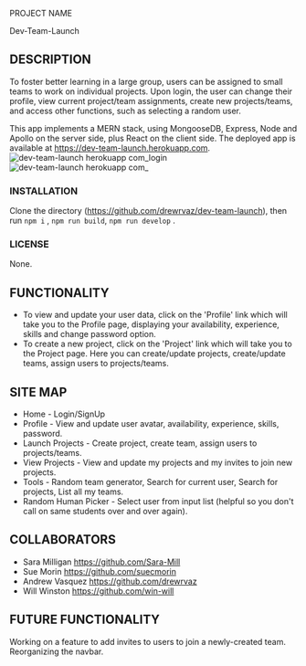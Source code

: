  PROJECT NAME 

Dev-Team-Launch


## DESCRIPTION

To foster  better learning in a large group, users can be assigned to small teams to work on individual projects. Upon login, the user can change their profile, view current project/team assignments, create new projects/teams, and access other functions, such as selecting a random user.

This app implements a MERN stack, using MongooseDB, Express, Node and Apollo on the server side, plus React on the client side.  The deployed app is available at https://dev-team-launch.herokuapp.com.
![dev-team-launch herokuapp com_login](https://user-images.githubusercontent.com/108427880/211894549-a8f8eb6d-772c-436f-8d56-2996fdab0843.png)
![dev-team-launch herokuapp com_](https://user-images.githubusercontent.com/108427880/211894743-4d698d06-6c52-4327-ae99-d984348f7edf.png)

### INSTALLATION

Clone the directory  (https://github.com/drewrvaz/dev-team-launch), then run `npm i` , `npm run build`,  `npm run develop` . 


### LICENSE

None.
 
## FUNCTIONALITY

* To view and update your user data, click on the 'Profile' link which will take you to the Profile page, displaying your availability, experience, skills and change password option.
* To create a new project, click on the 'Project' link which will take you to the Project page. Here you can create/update projects, create/update teams, assign users to projects/teams.

## SITE MAP
* Home -  Login/SignUp
* Profile - View and update user avatar, availability, experience, skills, password.
* Launch Projects - Create project, create team, assign users to projects/teams.
* View Projects - View and update my projects and my invites to join new projects.
* Tools - Random team generator, Search for current user, Search for projects, List all my teams.
* Random Human Picker - Select user from input list (helpful so you don't call on same students over and over again).

## COLLABORATORS

* Sara Milligan https://github.com/Sara-Mill
* Sue Morin https://github.com/suecmorin
* Andrew Vasquez https://github.com/drewrvaz
* Will Winston https://github.com/win-will

## FUTURE FUNCTIONALITY

Working on a feature to add invites to users to join a newly-created team.
Reorganizing the navbar.

